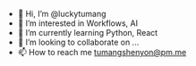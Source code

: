 - 👋 Hi, I’m @luckytumang
- 👀 I’m interested in Workflows, AI
- 🌱 I’m currently learning Python, React
- 💞️ I’m looking to collaborate on ...
- 📫 How to reach me tumangshenyon@pm.me

<!---
luckytumang/luckytumang is a ✨ special ✨ repository because its `README.md` (this file) appears on your GitHub profile.
You can click the Preview link to take a look at your changes.
--->
